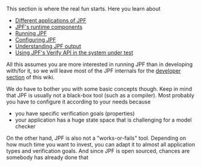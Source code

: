 This section is where the real fun starts. Here you learn about

  - [Different applications of JPF](Different-applications-of-JPF)
  - [JPF's runtime components](Runtime-components-of-JPF)
  - [Running JPF](Running-JPF)
  - [Configuring JPF](Configuring-JPF)
  - [Understanding JPF output](Understanding-JPF-output)
  - [Using JPF's Verify API in the system under test](Verify-API-of-JPF)

All this assumes you are more interested in running JPF than in developing with/for it, so we will leave most of the JPF internals for the [developer section](Developer-guide) of this wiki. 

We do have to bother you with some basic concepts though. Keep in mind that JPF is usually not a black-box tool (such as a compiler). Most probably you have to configure it according to your needs because

  * you have specific verification goals (properties)
  * your application has a huge state space that is challenging for a model checker

On the other hand, JPF is also not a "works-or-fails" tool. Depending on how much time you want to invest, you can adapt it to almost all application types and verification goals. And since JPF is open sourced, chances are somebody has already done that

